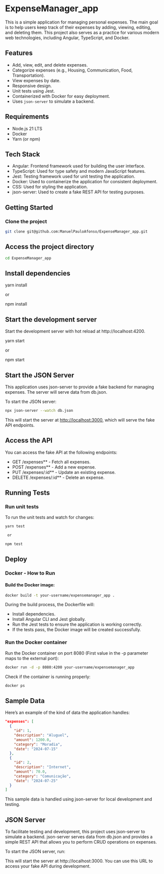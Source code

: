 # ExpenseManager_app

This is a simple application for managing personal expenses. The main goal is to help users keep track of their expenses by adding, viewing, editing, and deleting them. This project also serves as a practice for various modern web technologies, including Angular, TypeScript, and Docker.

## Features

- Add, view, edit, and delete expenses.
- Categorize expenses (e.g., Housing, Communication, Food, Transportation).
- View expenses by date.
- Responsive design.
- Unit tests using Jest.
- Containerized with Docker for easy deployment.
- Uses `json-server` to simulate a backend.

## Requirements

- Node.js 21 LTS
- Docker
- Yarn (or npm)

## Tech Stack

- Angular: Frontend framework used for building the user interface.
- TypeScript: Used for type safety and modern JavaScript features.
- Jest: Testing framework used for unit testing the application.
- Docker: Used to containerize the application for consistent deployment.
- CSS: Used for styling the application.
- json-server: Used to create a fake REST API for testing purposes.

## Getting Started

### Clone the project

```bash
git clone git@github.com:ManuelPauloAfonso/ExpenseManager_app.git

``` 
## Access the project directory

```bash
cd ExpenseManager_app
``` 
## Install dependencies

yarn install

 or

npm install

## Start the development server
Start the development server with hot reload at http://localhost:4200.

yarn start

 or

npm start

## Start the JSON Server
This application uses json-server to provide a fake backend for managing expenses. The server will serve data from db.json.

To start the JSON server:

```bash
npx json-server --watch db.json
``` 
This will start the server at [http://localhost:3000](http://localhost:3000), which will serve the fake API endpoints.

## Access the API

You can access the fake API at the following endpoints:

- GET /expenses** - Fetch all expenses.
- POST /expenses** - Add a new expense.
- PUT /expenses/:id** - Update an existing expense.
- DELETE /expenses/:id** - Delete an expense.

## Running Tests

### Run unit tests

To run the unit tests and watch for changes:

```bash
yarn test

 or

npm test

``` 
## Deploy

### Docker - How to Run

#### Build the Docker image:

```bash
docker build -t your-username/expensemanager_app .
``` 
During the build process, the Dockerfile will:

- Install dependencies.
- Install Angular CLI and Jest globally.
- Run the Jest tests to ensure the application is working correctly.
- If the tests pass, the Docker image will be created successfully.
### Run the Docker container
Run the Docker container on port 8080 (First value in the -p parameter maps to the external port):

```bash
docker run -d -p 8080:4200 your-username/expensemanager_app
``` 
Check if the container is running properly:
``` bash
docker ps
``` 
## Sample Data

Here’s an example of the kind of data the application handles:


```json
"expenses": [
  {
    "id": 1,
    "description": "Aluguel",
    "amount": 1200.0,
    "category": "Moradia",
    "date": "2024-07-15"
  },
  {
    "id": 2,
    "description": "Internet",
    "amount": 70.0,
    "category": "Comunicação",
    "date": "2024-07-25"
  }
]
```
This sample data is handled using json-server for local development and testing.

## JSON Server
To facilitate testing and development, this project uses json-server to simulate a backend. json-server serves data from db.json and provides a simple REST API that allows you to perform CRUD operations on expenses.

To start the JSON server, run:

This will start the server at http://localhost:3000. You can use this URL to access your fake API during development.








